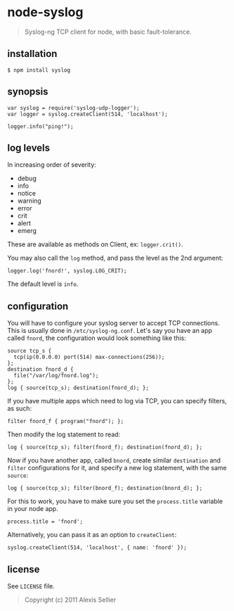 
node-syslog
===========

> Syslog-ng TCP client for node, with basic fault-tolerance.

installation
------------

    $ npm install syslog

synopsis
--------
    
    var syslog = require('syslog-udp-logger');
    var logger = syslog.createClient(514, 'localhost');

    logger.info("ping!");

log levels
----------

In increasing order of severity:

- debug
- info
- notice
- warning
- error
- crit
- alert
- emerg

These are available as methods on Client, ex: `logger.crit()`.

You may also call the `log` method, and pass the level as the 2nd argument:

    logger.log('fnord!', syslog.LOG_CRIT);

The default level is `info`.

configuration
-------------

You will have to configure your syslog server to accept TCP connections.
This is usually done in `/etc/syslog-ng.conf`. Let's say you have an app called `fnord`,
the configuration would look something like this:

    source tcp_s {
      tcp(ip(0.0.0.0) port(514) max-connections(256));
    };
    destination fnord_d {
      file("/var/log/fnord.log");
    };
    log { source(tcp_s); destination(fnord_d); };

If you have multiple apps which need to log via TCP, you can specify filters, as such:

    filter fnord_f { program("fnord"); };

Then modify the log statement to read:

    log { source(tcp_s); filter(fnord_f); destination(fnord_d); };

Now if you have another app, called `bnord`, create similar `destination` and `filter` configurations for it,
and specify a new log statement, with the same `source`:

    log { source(tcp_s); filter(bnord_f); destination(bnord_d); };

For this to work, you have to make sure you set the `process.title` variable in your node app.

    process.title = 'fnord';

Alternatively, you can pass it as an option to `createClient`:

    syslog.createClient(514, 'localhost', { name: 'fnord' });

license
-------

See `LICENSE` file.

> Copyright (c) 2011 Alexis Sellier

